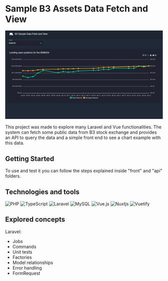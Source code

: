 # Sample B3 Assets Data Fetch and View

![Front interface](front_interface.png "Front interface")

This project was made to explore many Laravel and Vue functionalities. The system can fetch some public data from B3 stock exchange and provides an API to query the data and a simple front end to see a chart example with this data.

## Getting Started

To use and test it you can follow the steps explained inside "front" and "api" folders.

## Technologies and tools
![PHP](https://img.shields.io/badge/php-%23777BB4.svg?style=for-the-badge&logo=php&logoColor=white) ![TypeScript](https://img.shields.io/badge/typescript-%23007ACC.svg?style=for-the-badge&logo=typescript&logoColor=white) 
![Laravel](https://img.shields.io/badge/laravel-%23FF2D20.svg?style=for-the-badge&logo=laravel&logoColor=white) ![MySQL](https://img.shields.io/badge/mysql-%2300f.svg?style=for-the-badge&logo=mysql&logoColor=white&color=1E4C68)
![Vue.js](https://img.shields.io/badge/vuejs-%2335495e.svg?style=for-the-badge&logo=vuedotjs&logoColor=%234FC08D) ![Nuxtjs](https://img.shields.io/badge/Nuxt-002E3B?style=for-the-badge&logo=nuxtdotjs&logoColor=#00DC82) ![Vuetify](https://img.shields.io/badge/Vuetify-1867C0?style=for-the-badge&logo=vuetify&logoColor=AEDDFF)

## Explored concepts
Laravel:
* Jobs
* Commands
* Unit tests
* Factories
* Model relationships
* Error handling
* FormRequest
